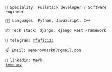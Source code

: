 <code>👾 Speciality: Fullstack developer / Software engineer</code><br>

<code>🧑‍💻 Languages: Python, JavaScript, C++</code>

<code>📦 Tech stack: django, django Rest Framework</code>

<code>💬 telegram: [@fufic123](https://telegram.me/fufic123)</code>

<code>📫 Email: [semenovmark07@gmail.com](mailto:semenovmark07@gmail.com)</code><br>

<code>🔵 linkedin: [Mark Semenov](https://www.linkedin.com/in/mark-semenov-532892237/) </code>

